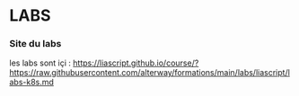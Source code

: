 # LABS


### Site du labs

les labs sont içi : <https://liascript.github.io/course/?https://raw.githubusercontent.com/alterway/formations/main/labs/liascript/labs-k8s.md> 


